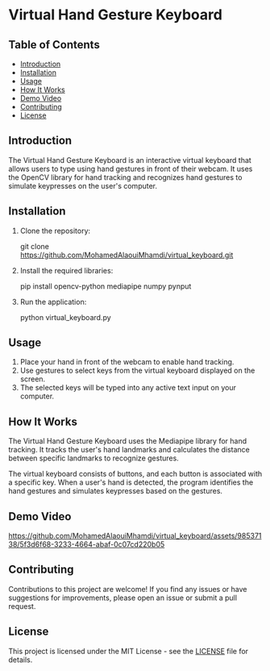 # Virtual Hand Gesture Keyboard


## Table of Contents

- [Introduction](#introduction)
- [Installation](#installation)
- [Usage](#usage)
- [How It Works](#how-it-works)
- [Demo Video](#demo-video)
- [Contributing](#contributing)
- [License](#license)

## Introduction

The Virtual Hand Gesture Keyboard is an interactive virtual keyboard that allows users to type using hand gestures in front of their webcam. It uses the OpenCV library for hand tracking and recognizes hand gestures to simulate keypresses on the user's computer.

## Installation

1. Clone the repository:

   git clone https://github.com/MohamedAlaouiMhamdi/virtual_keyboard.git

2. Install the required libraries:

   pip install opencv-python mediapipe numpy pynput

3. Run the application:

   python virtual_keyboard.py

## Usage

1. Place your hand in front of the webcam to enable hand tracking.
2. Use gestures to select keys from the virtual keyboard displayed on the screen.
3. The selected keys will be typed into any active text input on your computer.

## How It Works

The Virtual Hand Gesture Keyboard uses the Mediapipe library for hand tracking. It tracks the user's hand landmarks and calculates the distance between specific landmarks to recognize gestures.

The virtual keyboard consists of buttons, and each button is associated with a specific key. When a user's hand is detected, the program identifies the hand gestures and simulates keypresses based on the gestures.

## Demo Video

https://github.com/MohamedAlaouiMhamdi/virtual_keyboard/assets/98537138/5f3d6f68-3233-4664-abaf-0c07cd220b05

## Contributing

Contributions to this project are welcome! If you find any issues or have suggestions for improvements, please open an issue or submit a pull request.

## License

This project is licensed under the MIT License - see the [LICENSE](LICENSE) file for details.
